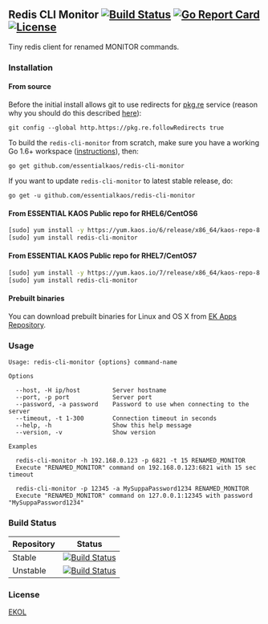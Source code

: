 ## Redis CLI Monitor [![Build Status](https://travis-ci.org/essentialkaos/redis-cli-monitor.svg?branch=master)](https://travis-ci.org/essentialkaos/redis-cli-monitor) [![Go Report Card](https://goreportcard.com/badge/github.com/essentialkaos/redis-cli-monitor)](https://goreportcard.com/report/github.com/essentialkaos/redis-cli-monitor) [![License](https://gh.kaos.io/ekol.svg)](https://essentialkaos.com/ekol)

Tiny redis client for renamed MONITOR commands.

### Installation

#### From source

Before the initial install allows git to use redirects for [pkg.re](https://github.com/essentialkaos/pkgre) service (reason why you should do this described [here](https://github.com/essentialkaos/pkgre#git-support)):

```
git config --global http.https://pkg.re.followRedirects true
```

To build the `redis-cli-monitor` from scratch, make sure you have a working Go 1.6+ workspace ([instructions](https://golang.org/doc/install)), then:

```
go get github.com/essentialkaos/redis-cli-monitor
```

If you want to update `redis-cli-monitor` to latest stable release, do:

```
go get -u github.com/essentialkaos/redis-cli-monitor
```

#### From ESSENTIAL KAOS Public repo for RHEL6/CentOS6

```bash
[sudo] yum install -y https://yum.kaos.io/6/release/x86_64/kaos-repo-8.0-0.el6.noarch.rpm
[sudo] yum install redis-cli-monitor
```

#### From ESSENTIAL KAOS Public repo for RHEL7/CentOS7

```bash
[sudo] yum install -y https://yum.kaos.io/7/release/x86_64/kaos-repo-8.0-0.el7.noarch.rpm
[sudo] yum install redis-cli-monitor
```

#### Prebuilt binaries

You can download prebuilt binaries for Linux and OS X from [EK Apps Repository](https://apps.kaos.io/redis-cli-monitor/latest).

### Usage

```
Usage: redis-cli-monitor {options} command-name

Options

  --host, -H ip/host         Server hostname
  --port, -p port            Server port
  --password, -a password    Password to use when connecting to the server
  --timeout, -t 1-300        Connection timeout in seconds
  --help, -h                 Show this help message
  --version, -v              Show version

Examples

  redis-cli-monitor -h 192.168.0.123 -p 6821 -t 15 RENAMED_MONITOR
  Execute "RENAMED_MONITOR" command on 192.168.0.123:6821 with 15 sec timeout

  redis-cli-monitor -p 12345 -a MySuppaPassword1234 RENAMED_MONITOR
  Execute "RENAMED_MONITOR" command on 127.0.0.1:12345 with password "MySuppaPassword1234"

```

### Build Status

| Repository | Status |
|------------|--------|
| Stable | [![Build Status](https://travis-ci.org/essentialkaos/redis-cli-monitor.svg?branch=master)](https://travis-ci.org/essentialkaos/redis-cli-monitor) |
| Unstable | [![Build Status](https://travis-ci.org/essentialkaos/redis-cli-monitor.svg?branch=develop)](https://travis-ci.org/essentialkaos/redis-cli-monitor) |

### License

[EKOL](https://essentialkaos.com/ekol)
